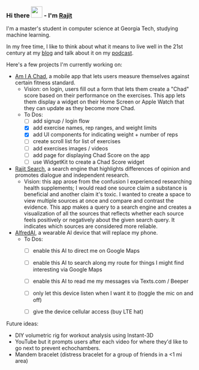 ### Hi there <img src="https://raw.githubusercontent.com/MartinHeinz/MartinHeinz/master/wave.gif" width="30px"> - I'm [Rajit](https://rajitkhanna.com)

I'm a master's student in computer science at Georgia Tech, studying machine learning.

In my free time, I like to think about what it means to live well in the 21st century at my [blog](https://rajitkhanna.com) and talk about it on my [podcast](https://rajitkhanna.com/podcast).

Here's a few projects I'm currently working on:
- [Am I A Chad](https://github.com/rajitkhanna/amiachadapp), a mobile app that lets users measure themselves against certain fitness standard.
  - Vision: on login, users fill out a form that lets them create a "Chad" score based on their performance on the exercises. This app lets them display a widget on their Home Screen or Apple Watch that they can update as they become more Chad.
  - To Dos:
    - [ ] add signup / login flow
    - [x] add exercise names, rep ranges, and weight limits
    - [x] add UI components for indicating weight + number of reps 
    - [ ] create scroll list for list of exercises
    - [ ] add exercises images / videos
    - [ ] add page for displaying Chad Score on the app
    - [ ] use WidgetKit to create a Chad Score widget
- [Rajit Search](https://github.com/rajitkhanna/search_engine), a search engine that highlights differences of opinion and promotes dialogue and independent research.
  - Vision: this app arose from the confusion I experienced researching health supplements; I would read one source claim a substance is beneficial and another claim it's toxic. I wanted to create a space to view multiple sources at once and compare and contrast the evidence. This app makes a query to a search engine and creates a visualization of all the sources that reflects whether each source feels positively or negatively about the given search query. It indicates which sources are considered more reliable. 
- [AlfredAI](https://github.com/rajitkhanna/AlfredAI), a wearable AI device that will replace my phone.
  - To Dos:
    - [ ] enable this AI to direct me on Google Maps
    - [ ] enable this AI to search along my route for things I might find interesting via Google Maps
    - [ ] enable this AI to read me my messages via Texts.com / Beeper
    - [ ] only let this device listen when I want it to (toggle the mic on and off)
    - [ ] give the device cellular access (buy LTE hat)


Future ideas:
- DIY volumetric rig for workout analysis using Instant-3D
- YouTube but it prompts users after each video for where they'd like to go next to prevent echochambers.
- Mandem bracelet (distress bracelet for a group of friends in a <1 mi area)
